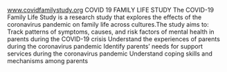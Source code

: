 www.covidfamilystudy.org
COVID 19 FAMILY LIFE STUDY
The COVID-19 Family Life Study is a research study that explores the effects of the coronavirus pandemic on family life across cultures.The study aims to:
Track patterns of symptoms, causes, and risk factors of mental health in parents during the COVID-19 crisis 
Understand the experiences of parents during the coronavirus pandemic
Identify parents’ needs for support services during the coronavirus pandemic
Understand coping skills and mechanisms among parents
